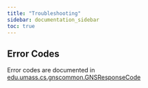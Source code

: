```yaml
---
title: "Troubleshooting"
sidebar: documentation_sidebar
toc: true
---
```


## Error Codes
Error codes are documented in [edu.umass.cs.gnscommon.GNSResponseCode](https://github.com/MobilityFirst/GNS/blob/master/src/edu/umass/cs/gnscommon/ResponseCode.java)
